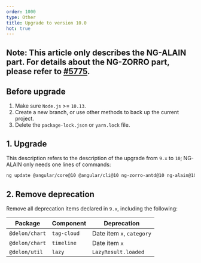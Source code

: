 ```yaml
---
order: 1000
type: Other
title: Upgrade to version 10.0
hot: true
---
```


## Note: This article only describes the NG-ALAIN part. For details about the NG-ZORRO part, please refer to [#5775](https://github.com/NG-ZORRO/ng-zorro-antd/issues/5775).

## Before upgrade

1. Make sure `Node.js` >= `10.13`.
2. Create a new branch, or use other methods to back up the current project.
3. Delete the `package-lock.json` or `yarn.lock` file.

## 1. Upgrade

This description refers to the description of the upgrade from `9.x` to `10`; NG-ALAIN only needs one lines of commands:

```bash
ng update @angular/core@10 @angular/cli@10 ng-zorro-antd@10 ng-alain@10
```

## 2. Remove deprecation

Remove all deprecation items declared in `9.x`, including the following:

| Package | Component | Deprecation |
|---|----|-----|
| `@delon/chart` | `tag-cloud` | Date item `x`, `category` |
| `@delon/chart` | `timeline` | Date item `x` |
| `@delon/util` | `lazy` | `LazyResult.loaded` |
